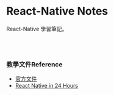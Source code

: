 # React-Native Notes

React-Native 學習筆記。



<br><br>
### 教學文件Reference

* [官方文件](https://facebook.github.io/react-native/docs/tutorial.html)
* [React Native in 24 Hours](https://blog.techbridge.cc/2016/11/10/react-native-in-24-hours/)
